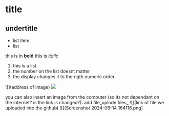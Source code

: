 # title
## undertitle
* list item
* list

this is in **bold**
this is _italic_ 

1. this is a list
1. the number on the list doesnt matter
1. the display changes it to the rigth numeric order


![](address of image)
![](https://www.google.com/url?sa=i&url=https%3A%2F%2Fwww.redbubble.com%2Fi%2Fsticker%2FSad-cat-meme-by-Shrewd-Mood%2F75591080.EJUG5&psig=AOvVaw2s7eXsg43tgn47w8ptaIPu&ust=1730710023695000&source=images&cd=vfe&opi=89978449&ved=0CBQQjRxqFwoTCKjwkrjjv4kDFQAAAAAdAAAAABAE)

you can also insert an image from the computer (so its not dependant on the internet? is the link is changed?):
add file_uplode files_
![](link of file we uploaded into the github)
![](Screenshot 2024-08-14 164116.png)
